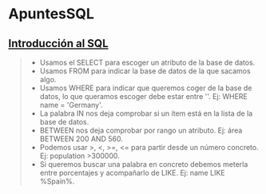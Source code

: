 # ApuntesSQL

## <ins> Introducción al SQL </ins> <br>

> - Usamos el SELECT para escoger un atributo de la base de datos. <br>
> - Usamos FROM para indicar la base de datos de la que sacamos algo.<br>
> - Usamos WHERE para indicar que queremos coger de la base de datos, lo que queramos escoger debe estar entre ''. Ej: WHERE name = 'Germany'. <br>
> - La palabra IN nos deja comprobar si un ítem está en la lista de la base de datos. <br>
> - BETWEEN nos deja comprobar por rango un atributo. Ej: área BETWEEN 200 AND 560. <br>
> - Podemos usar >, <, >=, <= para partir desde un número concreto. Ej: population >300000. <br>
> - Si queremos buscar una palabra en concreto debemos meterla entre porcentajes y acompañarlo de LIKE. Ej: name LIKE %Spain%. <br>
